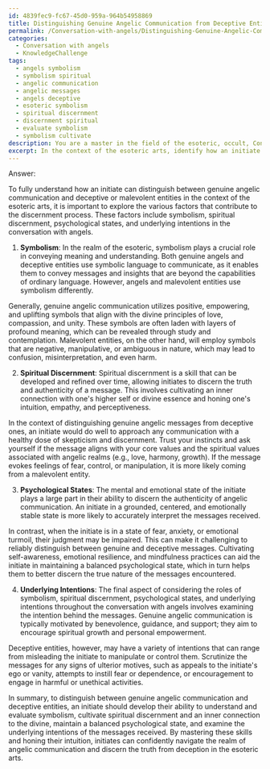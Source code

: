 ```yaml
---
id: 4839fec9-fc67-45d0-959a-964b54958869
title: Distinguishing Genuine Angelic Communication from Deceptive Entities
permalink: /Conversation-with-angels/Distinguishing-Genuine-Angelic-Communication-from-Deceptive-Entities/
categories:
  - Conversation with angels
  - KnowledgeChallenge
tags:
  - angels symbolism
  - symbolism spiritual
  - angelic communication
  - angelic messages
  - angels deceptive
  - esoteric symbolism
  - spiritual discernment
  - discernment spiritual
  - evaluate symbolism
  - symbolism cultivate
description: You are a master in the field of the esoteric, occult, Conversation with angels and Education. You are a writer of tests, challenges, books and deep knowledge on Conversation with angels for initiates and students to gain deep insights and understanding from. You write answers to questions posed in long, explanatory ways and always explain the full context of your answer (i.e., related concepts, formulas, examples, or history), as well as the step-by-step thinking process you take to answer the challenges. Be rigorous and thorough, and summarize the key themes, ideas, and conclusions at the end.
excerpt: In the context of the esoteric arts, identify how an initiate would distinguish between the messages of genuine angelic communication and those of deceptive or malevolent entities, while considering the roles of symbolism, spiritual discernment, psychological states, and underlying intentions throughout the conversation with angels.
---
```

Answer:

To fully understand how an initiate can distinguish between genuine angelic communication and deceptive or malevolent entities in the context of the esoteric arts, it is important to explore the various factors that contribute to the discernment process. These factors include symbolism, spiritual discernment, psychological states, and underlying intentions in the conversation with angels.

1. **Symbolism**:
In the realm of the esoteric, symbolism plays a crucial role in conveying meaning and understanding. Both genuine angels and deceptive entities use symbolic language to communicate, as it enables them to convey messages and insights that are beyond the capabilities of ordinary language. However, angels and malevolent entities use symbolism differently.

Generally, genuine angelic communication utilizes positive, empowering, and uplifting symbols that align with the divine principles of love, compassion, and unity. These symbols are often laden with layers of profound meaning, which can be revealed through study and contemplation. Malevolent entities, on the other hand, will employ symbols that are negative, manipulative, or ambiguous in nature, which may lead to confusion, misinterpretation, and even harm.

2. **Spiritual Discernment**:
Spiritual discernment is a skill that can be developed and refined over time, allowing initiates to discern the truth and authenticity of a message. This involves cultivating an inner connection with one's higher self or divine essence and honing one's intuition, empathy, and perceptiveness.

In the context of distinguishing genuine angelic messages from deceptive ones, an initiate would do well to approach any communication with a healthy dose of skepticism and discernment. Trust your instincts and ask yourself if the message aligns with your core values and the spiritual values associated with angelic realms (e.g., love, harmony, growth). If the message evokes feelings of fear, control, or manipulation, it is more likely coming from a malevolent entity.

3. **Psychological States**:
The mental and emotional state of the initiate plays a large part in their ability to discern the authenticity of angelic communication. An initiate in a grounded, centered, and emotionally stable state is more likely to accurately interpret the messages received.

In contrast, when the initiate is in a state of fear, anxiety, or emotional turmoil, their judgment may be impaired. This can make it challenging to reliably distinguish between genuine and deceptive messages. Cultivating self-awareness, emotional resilience, and mindfulness practices can aid the initiate in maintaining a balanced psychological state, which in turn helps them to better discern the true nature of the messages encountered.

4. **Underlying Intentions**:
The final aspect of considering the roles of symbolism, spiritual discernment, psychological states, and underlying intentions throughout the conversation with angels involves examining the intention behind the messages. Genuine angelic communication is typically motivated by benevolence, guidance, and support; they aim to encourage spiritual growth and personal empowerment.

Deceptive entities, however, may have a variety of intentions that can range from misleading the initiate to manipulate or control them. Scrutinize the messages for any signs of ulterior motives, such as appeals to the initiate's ego or vanity, attempts to instill fear or dependence, or encouragement to engage in harmful or unethical activities.

In summary, to distinguish between genuine angelic communication and deceptive entities, an initiate should develop their ability to understand and evaluate symbolism, cultivate spiritual discernment and an inner connection to the divine, maintain a balanced psychological state, and examine the underlying intentions of the messages received. By mastering these skills and honing their intuition, initiates can confidently navigate the realm of angelic communication and discern the truth from deception in the esoteric arts.

